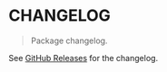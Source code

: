 # CHANGELOG

> Package changelog.

See [GitHub Releases](https://github.com/stdlib-js/math-iter-special-acoversin/releases) for the changelog.